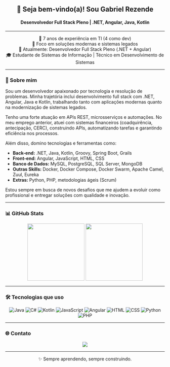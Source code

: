 <div align="center">
  <h2>👋 Seja bem-vindo(a)! Sou Gabriel Rezende</h2>
  <h4>Desenvolvedor Full Stack Pleno | .NET, Angular, Java, Kotlin</h4>
</div>

---

<div align="center">
  💼 7 anos de experiência em TI (4 como dev) <br>
  🚀 Foco em soluções modernas e sistemas legados <br>
  📍 Atualmente: Desenvolvedor Full Stack Pleno (.NET + Angular) <br>
  🎓 Estudante de Sistemas de Informação | Técnico em Desenvolvimento de Sistemas
</div>

---

### 🧠 Sobre mim

Sou um desenvolvedor apaixonado por tecnologia e resolução de problemas. Minha trajetória inclui desenvolvimento full stack com .NET, Angular, Java e Kotlin, trabalhando tanto com aplicações modernas quanto na modernização de sistemas legados.

Tenho uma forte atuação em APIs REST, microsserviços e automações. No meu emprego anterior, atuei com sistemas financeiros (coadquirência, antecipação, CERC), construindo APIs, automatizando tarefas e garantindo eficiência nos processos.

Além disso, domino tecnologias e ferramentas como:

- **Back-end:** .NET, Java, Kotlin, Groovy, Spring Boot, Grails  
- **Front-end:** Angular, JavaScript, HTML, CSS  
- **Banco de Dados:** MySQL, PostgreSQL, SQL Server, MongoDB  
- **Outras Skills:** Docker, Docker Compose, Docker Swarm, Apache Camel, Zuul, Eureka  
- **Extras:** Python, PHP, metodologias ágeis (Scrum)

Estou sempre em busca de novos desafios que me ajudem a evoluir como profissional e entregar soluções com qualidade e inovação.

---

### 📊 GitHub Stats

<div align="center">
  <img height="180em" src="https://github-readme-stats.vercel.app/api?username=gabrielsrezende&show_icons=true&theme=tokyonight&include_all_commits=true&count_private=true"/>
  <img height="180em" src="https://github-readme-stats.vercel.app/api/top-langs/?username=gabrielsrezende&layout=compact&langs_count=7&theme=tokyonight"/>
</div>

---

### 🛠️ Tecnologias que uso

<div align="center" style="display: inline_block">
  <img alt="Java" src="https://img.shields.io/badge/Java-ED8B00?style=for-the-badge&logo=java&logoColor=white"/>
  <img alt="C#" src="https://img.shields.io/badge/C%23-68217A?style=for-the-badge&logo=c-sharp&logoColor=white"/>
  <img alt="Kotlin" src="https://img.shields.io/badge/Kotlin-0095D5?style=for-the-badge&logo=kotlin&logoColor=white"/>
  <img alt="JavaScript" src="https://img.shields.io/badge/JavaScript-F7DF1E?style=for-the-badge&logo=javascript&logoColor=black"/>
  <img alt="Angular" src="https://img.shields.io/badge/Angular-DD0031?style=for-the-badge&logo=angular&logoColor=white"/>
  <img alt="HTML" src="https://img.shields.io/badge/HTML-239120?style=for-the-badge&logo=html5&logoColor=white"/>
  <img alt="CSS" src="https://img.shields.io/badge/CSS-239120?style=for-the-badge&logo=css3&logoColor=white"/>
  <img alt="Python" src="https://img.shields.io/badge/Python-3776AB?style=for-the-badge&logo=python&logoColor=white"/>
  <img alt="PHP" src="https://img.shields.io/badge/PHP-777BB4?style=for-the-badge&logo=php&logoColor=white"/>
</div>

---

### 🌐 Contato

<div align="center"> 
  <a href="https://www.linkedin.com/in/gabrielsrezende/" target="_blank">
    <img src="https://img.shields.io/badge/-LinkedIn-%230077B5?style=for-the-badge&logo=linkedin&logoColor=white">
  </a>
</div>

---

<div align="center">
  ✨ Sempre aprendendo, sempre construindo.
</div>
